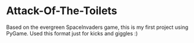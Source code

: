 # Attack-Of-The-Toilets
Based on the evergreen SpaceInvaders game, this is my first project using PyGame. Used this format just for kicks and giggles :)
